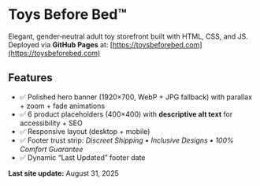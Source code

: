 # Toys Before Bed™

Elegant, gender‑neutral adult toy storefront built with HTML, CSS, and JS.  
Deployed via **GitHub Pages** at: [https://toysbeforebed.com](https://toysbeforebed.com)

## Features
- ✅ Polished hero banner (1920×700, WebP + JPG fallback) with parallax + zoom + fade animations  
- ✅ 6 product placeholders (400×400) with **descriptive alt text** for accessibility + SEO  
- ✅ Responsive layout (desktop + mobile)  
- ✅ Footer trust strip: *Discreet Shipping • Inclusive Designs • 100% Comfort Guarantee*  
- ✅ Dynamic “Last Updated” footer date  

**Last site update:** August 31, 2025  

